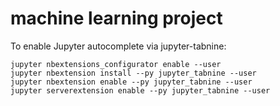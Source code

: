 # machine learning project

To enable Jupyter autocomplete via jupyter-tabnine:
```shell script
jupyter nbextensions_configurator enable --user
jupyter nbextension install --py jupyter_tabnine --user
jupyter nbextension enable --py jupyter_tabnine --user
jupyter serverextension enable --py jupyter_tabnine --user
```